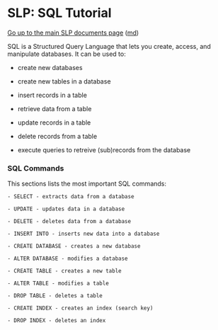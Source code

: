 SLP: SQL Tutorial
=======================

[Go up to the main SLP documents page](index.html) ([md](index.md))

SQL is a Structured Query Language that lets you create, access, and manipulate databases. It can be used to:

- create new databases

- create new tables in a database

- insert records in a table

- retrieve data from a table

- update records in a table

- delete records from a table

- execute queries to retreive (sub)records from the database

### SQL Commands ###

This sections lists the most important SQL commands:

	- SELECT - extracts data from a database
	
	- UPDATE - updates data in a database
	
	- DELETE - deletes data from a database
	
	- INSERT INTO - inserts new data into a database
	
	- CREATE DATABASE - creates a new database
	
	- ALTER DATABASE - modifies a database
	
	- CREATE TABLE - creates a new table
	
	- ALTER TABLE - modifies a table
	
	- DROP TABLE - deletes a table
	
	- CREATE INDEX - creates an index (search key)
	
	- DROP INDEX - deletes an index
	
